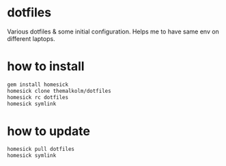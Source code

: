 dotfiles
========

Various dotfiles & some initial configuration. Helps me to have same env
on different laptops.

how to install
==========

```sh
gem install homesick
homesick clone themalkolm/dotfiles
homesick rc dotfiles
homesick symlink
```

how to update
=============

```sh
homesick pull dotfiles
homesick symlink
```
